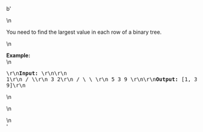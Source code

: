 b'<div class="question-description">\n<p><p>You need to find the largest value in each row of a binary tree.</p>\n<p><b>Example:</b><br/>\n<pre>\r\n<b>Input:</b> \r\n\r\n          1\r\n         / \\\r\n        3   2\r\n       / \\   \\  \r\n      5   3   9 \r\n\r\n<b>Output:</b> [1, 3, 9]\r\n</pre>\n</p>\n</p>\n</div>'